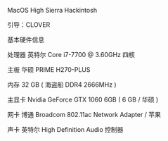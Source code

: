 MacOS High Sierra Hackintosh

引导：CLOVER



基本硬件信息

处理器	英特尔 Core i7-7700 @ 3.60GHz 四核

主板	华硕 PRIME H270-PLUS

内存	32 GB ( 海盗船 DDR4 2666MHz )

主显卡	Nvidia GeForce GTX 1060 6GB ( 6 GB / 华硕 )

网卡	博通 Broadcom 802.11ac Network Adapter / 苹果

声卡	英特尔 High Definition Audio 控制器


